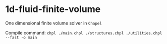 # 1d-fluid-finite-volume
One dimensional finite volume solver in `Chapel`

Compile command:
`chpl ./main.chpl ./structures.chpl ./utilities.chpl --fast -o main`
